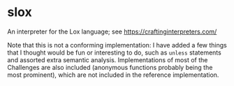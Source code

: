# slox

An interpreter for the Lox language; see https://craftinginterpreters.com/

Note that this is not a conforming implementation: I have added a few things that I thought would be fun or interesting to do, such as `unless` statements and assorted extra semantic analysis. Implementations of most of the Challenges are also included (anonymous functions probably being the most prominent), which are not included in the reference implementation.
